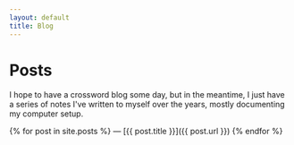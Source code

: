 ```yaml
---
layout: default
title: Blog
---
```


<div class="auto">

# Posts

I hope to have a crossword blog some day, but in the meantime, I just have a
series of notes I've written to myself over the years, mostly documenting my
computer setup.

{% for post in site.posts %}
— [{{ post.title }}]({{ post.url }})
{% endfor %}

</div>
